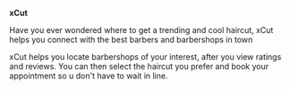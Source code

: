 **xCut**

Have you ever wondered where to get a trending and cool haircut, xCut helps you connect with the best barbers and barbershops in town

xCut helps you locate barbershops of your interest, after you view ratings and reviews. You can then select the haircut you prefer and book your appointment so u don't have to wait in line.
